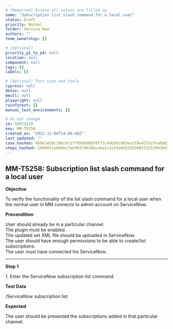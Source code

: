 ```yaml
---
# (Required) Ensure all values are filled up
name: "Subscription list slash command for a local user"
status: Draft
priority: Normal
folder: Service Now
authors: ""
team_ownership: []

# (Optional)
priority_p1_to_p4: null
location: null
component: null
tags: []
labels: []

# (Optional) Test type and tools
cypress: null
detox: null
mmctl: null
playwright: null
rainforest: []
manual_test_environments: []

# Do not change
id: 56073210
key: MM-T5258
created_on: "2022-11-09T14:00:48Z"
last_updated: ""
case_hashed: 4b9e1429c18bc6c1f795d8d88f0f72c4db5bc603ea1f8e41fa27ea0a830c7516ea19e3b210ed7597209d77543613b21f
steps_hashed: 280485ce86bbc7ee99374b36bca6a1c5c63ad555265902712529010437c5cbc245491014818dd7cf80f0e313f233efcb
---
```


<!-- (Auto-generated) Based on frontmatter's "key" and "name" -->

## MM-T5258: Subscription list slash command for a local user

**Objective**

To verify the functionality of the list slash command for a local user when the normal user in MM connects to admin account on ServiceNow.

**Precondition**

User should already be in a particular channel.\
The plugin must be enabled.\
The updated set XML file should be uploaded in ServiceNow.\
The user should have enough permissions to be able to create/list subscriptions.\
The user must have connected his ServiceNow.

---

**Step 1**

1\. Enter the ServiceNow subscription list command.

**Test Data**

/ServiceNow subscription list

**Expected**

The user should be presented the subscriptions added in that particular channel.
